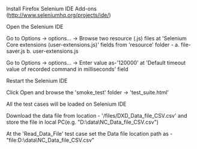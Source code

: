 Install Firefox Selenium IDE Add-ons (http://www.seleniumhq.org/projects/ide/)

Open the Selenium IDE

Go to Options -> options... -> Browse two resource (.js) files at 'Selenium Core extensions (user-extensions.js)' fields from 'resource' folder - a. file-saver.js b. user-extensions.js

Go to Options -> options... -> Enter value as-'120000' at 'Default timeout value of recorded command in milliseconds' field

Restart the Selenium IDE

Click Open and browse the 'smoke_test' folder -> 'test_suite.html'

All the test cases will be loaded on Selenium IDE

Download the data file from location - '/files/DXD_Data_file_CSV.csv' and store the file in local PC(e.g. "D:\data\NC_Data_file_CSV.csv")

At the 'Read_Data_File' test case set the Data file location path as - "file:D:\data\NC_Data_file_CSV.csv"
